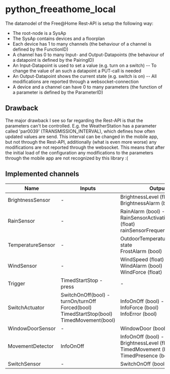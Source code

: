 # python_freeathome_local

The datamodel of the Free@Home Rest-API is setup the following way:
- The root-node is a SysAp
- The SysAp contains devices and a floorplan
- Each device has 1 to many channels (the behaviour of a channel is defined by the FunctionID)
- A channel has 0 to many Input- and Output-Datapoints (the behaviour of a datapoint is defined by the PairingID)
- An Input-Datapoint is used to set a value (e.g. turn on a switch)
-- To change the value of an such a datapoint a PUT-call is needed
- An Output-Datapoint shows the current state (e.g. switch is on)
-- All modifications are reported through a websocket-connection
- A device and a channel can have 0 to many parameters (the function of a parameter is defined by the ParameterID)

## Drawback
The major drawback I see so far regarding the Rest-API is that the parameters can't be controlled.
E.g. the WeatherStation has a parameter called 'par0039' (TRANSMISSION_INTERVAL), which defines how often updated values are send. This interval can be changed in the mobile app, but not through the Rest-API, additionally (what is even more worse) any modifications are not reported through the websocket. This means that after the initial load of the configuration any modifications to the parameters through the mobile app are not recognized by this library :(

## Implemented channels
| Name | Inputs | Outputs |
|--|--|--|
| BrightnessSensor | - | BrightnessLevel (float) - state<br>BrightnessAlarm (bool) |
| RainSensor       | - | RainAlarm (bool) - state<br>RainSensorActivationPercentage (float)<br>rainSensorFrequency (float) |
| TemperatureSensor | - | OutdoorTemperature (float) - state<br>FrostAlarm (bool) |
| WindSensor | - | WindSpeed (float) - state<br>WindAlarm (bool)<br>WindForce (float) |
| Trigger | TimedStartStop - press | - |
| SwitchActuator | SwitchOnOff(bool) - turnOn/turnOff<br>Forced(bool)<br>TimedStartStop(bool)<br>TimedMovement(bool) | InfoOnOff (bool) - state<br>InfoForce (bool)<br>InfoError (bool) |
| WindowDoorSensor | - | WindowDoor (bool) - state |
| MovementDetector | InfoOnOff | InfoOnOff (bool) - state<br>BrightnessLevel (float)<br>TimedMovement (bool)<br>TimedPresence (bool) |
| SwitchSensor | - | SwitchOnOff (bool) - state |
